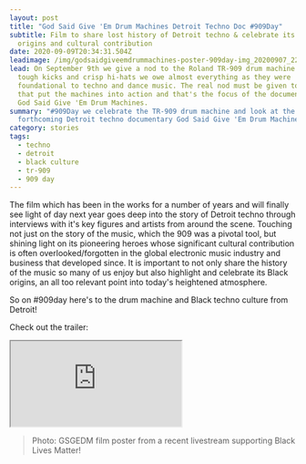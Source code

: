 ```yaml
---
layout: post
title: "God Said Give 'Em Drum Machines Detroit Techno Doc #909Day"
subtitle: Film to share lost history of Detroit techno & celebrate its Black
  origins and cultural contribution
date: 2020-09-09T20:34:31.504Z
leadimage: /img/godsaidgiveemdrummachines-poster-909day-img_20200907_222234802_burst001-snapseed-1350x1350-cizm.jpg
lead: On September 9th we give a nod to the Roland TR-909 drum machine whose
  tough kicks and crisp hi-hats we owe almost everything as they were
  foundational to techno and dance music. The real nod must be given to those
  that put the machines into action and that's the focus of the documentary film
  God Said Give 'Em Drum Machines.
summary: "#909Day we celebrate the TR-909 drum machine and look at the
  forthcoming Detroit techno documentary God Said Give 'Em Drum Machines"
category: stories
tags:
  - techno
  - detroit
  - black culture
  - tr-909
  - 909 day
---
```



The film which has been in the works for a number of years and will finally see light of day next year goes deep into the story of Detroit techno through interviews with it's key figures and artists from around the scene. Touching not just on the story of the music, which the 909 was a pivotal tool, but shining light on its pioneering heroes whose significant cultural contribution is often overlooked/forgotten in the global electronic music industry and business that developed since. It is important to not only share the history of the music so many of us enjoy but also highlight and celebrate its Black origins, an all too relevant point into today's heightened atmosphere.

So on #909day here's to the drum machine and Black techno culture from Detroit! 

Check out the trailer:

<div class="embed-responsive embed-responsive-16by9">
  <iframe class="embed-responsive-item" src="https://www.youtube.com/embed/LZ2_h3L7rqg" allow="accelerometer; autoplay; encrypted-media; gyroscope; picture-in-picture" allowfullscreen></iframe>
</div>

> Photo: GSGEDM film poster from a recent livestream supporting Black Lives Matter!